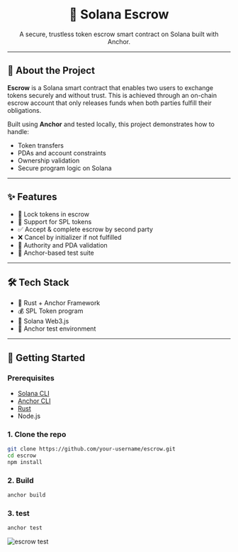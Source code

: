 <h1 align="center">🤝 Solana Escrow</h1>
<p align="center">A secure, trustless token escrow smart contract on Solana built with Anchor.</p>

---

## 🔐 About the Project

**Escrow** is a Solana smart contract that enables two users to exchange tokens securely and without trust. This is achieved through an on-chain escrow account that only releases funds when both parties fulfill their obligations.

Built using **Anchor** and tested locally, this project demonstrates how to handle:

- Token transfers
- PDAs and account constraints
- Ownership validation
- Secure program logic on Solana

---

## ✨ Features

- 🔄 Lock tokens in escrow
- 🧾 Support for SPL tokens
- ✅ Accept & complete escrow by second party
- ❌ Cancel by initializer if not fulfilled
- 🔐 Authority and PDA validation
- 🧪 Anchor-based test suite

---

## 🛠 Tech Stack

- 🦀 Rust + Anchor Framework
- 💰 SPL Token program
- 🔗 Solana Web3.js
- 🧪 Anchor test environment

---

## 🚀 Getting Started

### Prerequisites

- [Solana CLI](https://docs.solana.com/cli/install-solana-cli)
- [Anchor CLI](https://www.anchor-lang.com/docs/installation)
- [Rust](https://www.rust-lang.org/tools/install)
- Node.js

### 1. Clone the repo

```bash
git clone https://github.com/your-username/escrow.git
cd escrow
npm install
```

### 2. Build

```bash
anchor build
```

### 3. test

```bash
anchor test
```
![escrow test](<img width="1385" alt="escrow test" src="https://github.com/user-attachments/assets/2edfcbb4-da68-4aeb-b87f-2bd0d0c90e1d" />)

